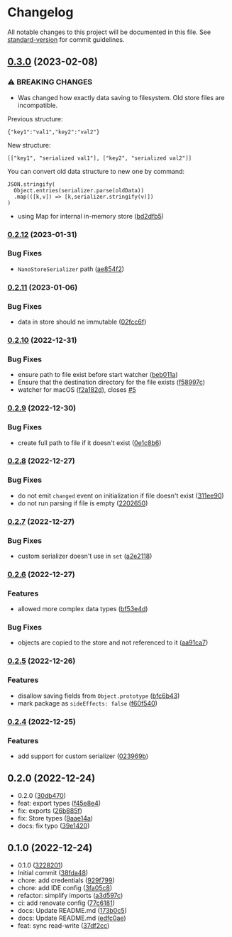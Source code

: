 # Changelog

All notable changes to this project will be documented in this file. See [standard-version](https://github.com/conventional-changelog/standard-version) for commit guidelines.

## [0.3.0](https://github.com/cawa-93/fs-nano-store/compare/v0.2.12...v0.3.0) (2023-02-08)


### ⚠ BREAKING CHANGES

* Was changed how exactly data saving to filesystem. Old store files are incompatible.

Previous structure:
```
{"key1":"val1","key2":"val2"}
```

New structure:
```
[["key1", "serialized val1"], ["key2", "serialized val2"]]
```
You can convert old data structure to new one by command:
```
JSON.stringify(
  Object.entries(serializer.parse(oldData))
  .map(([k,v]) => [k,serializer.stringify(v)])
)
```

* using Map for internal in-memory store ([bd2dfb5](https://github.com/cawa-93/fs-nano-store/commit/bd2dfb50c92eadae68f6a12e406acf6daacd05f7))

### [0.2.12](https://github.com/cawa-93/fs-nano-store/compare/v0.2.11...v0.2.12) (2023-01-31)


### Bug Fixes

* `NanoStoreSerializer` path ([ae854f2](https://github.com/cawa-93/fs-nano-store/commit/ae854f226ac12a213aded51a8ef206e5c770b6b9))

### [0.2.11](https://github.com/cawa-93/fs-nano-store/compare/v0.2.10...v0.2.11) (2023-01-06)


### Bug Fixes

* data in store should ne immutable ([02fcc6f](https://github.com/cawa-93/fs-nano-store/commit/02fcc6fdb074e8d7da9a1a7ec3503c979a1ee8e6))

### [0.2.10](https://github.com/cawa-93/fs-nano-store/compare/v0.2.9...v0.2.10) (2022-12-31)


### Bug Fixes

* ensure path to file exist before start watcher ([beb011a](https://github.com/cawa-93/fs-nano-store/commit/beb011a8e0009de92e63667aa4a04bbffcf10102))
* Ensure that the destination directory for the file exists ([f58997c](https://github.com/cawa-93/fs-nano-store/commit/f58997c9e33716473004dc35acc71b2c98e521f1))
* watcher for macOS ([f2a182d](https://github.com/cawa-93/fs-nano-store/commit/f2a182db242bb1190eb4d0d1c6c60bb78c3ca79e)), closes [#5](https://github.com/cawa-93/fs-nano-store/issues/5)

### [0.2.9](https://github.com/cawa-93/fs-nano-store/compare/v0.2.8...v0.2.9) (2022-12-30)


### Bug Fixes

* create full path to file if it doesn't exist ([0e1c8b6](https://github.com/cawa-93/fs-nano-store/commit/0e1c8b67e142d46d7ce4b981f9bc2bdc0c9ed6b1))

### [0.2.8](https://github.com/cawa-93/fs-nano-store/compare/v0.2.7...v0.2.8) (2022-12-27)


### Bug Fixes

* do not emit `changed` event on initialization if file doesn't exist ([311ee90](https://github.com/cawa-93/fs-nano-store/commit/311ee90f1b65dbbfef1e1dbeb40232e578ad7d2d))
* do not run parsing if file is empty ([2202650](https://github.com/cawa-93/fs-nano-store/commit/2202650091528069d633bb803ad091b0b88be516))

### [0.2.7](https://github.com/cawa-93/fs-nano-store/compare/v0.2.6...v0.2.7) (2022-12-27)


### Bug Fixes

* custom serializer doesn't use in `set` ([a2e2118](https://github.com/cawa-93/fs-nano-store/commit/a2e21181807d831e7133c75c50e60a4480fde3b0))

### [0.2.6](https://github.com/cawa-93/fs-nano-store/compare/v0.2.5...v0.2.6) (2022-12-27)


### Features

* allowed more complex data types ([bf53e4d](https://github.com/cawa-93/fs-nano-store/commit/bf53e4dad8234e2eccf0f46fb62b4eaac1873067))


### Bug Fixes

* objects are copied to the store and not referenced to it ([aa91ca7](https://github.com/cawa-93/fs-nano-store/commit/aa91ca7c1ce7c0f4aaed705136ef30b4bce0aa11))

### [0.2.5](https://github.com/cawa-93/fs-nano-store/compare/v0.2.4...v0.2.5) (2022-12-26)


### Features

* disallow saving fields from `Object.prototype` ([bfc6b43](https://github.com/cawa-93/fs-nano-store/commit/bfc6b43423e745e8990db55e8c8c1baaf50c37a4))
* mark package as `sideEffects: false` ([f60f540](https://github.com/cawa-93/fs-nano-store/commit/f60f5401900068e30eff74388fb10380ea9a5800))

### [0.2.4](https://github.com/cawa-93/fs-nano-store/compare/v0.2.3...v0.2.4) (2022-12-25)


### Features

* add support for custom serializer ([023969b](https://github.com/cawa-93/fs-nano-store/commit/023969b8a925a2ed6fccc928196829452b1419d5))

## 0.2.0 (2022-12-24)

* 0.2.0 ([30db470](https://github.com/cawa-93/fs-nano-store/commit/30db470))
* feat: export types ([f45e8e4](https://github.com/cawa-93/fs-nano-store/commit/f45e8e4))
* fix: exports ([26b885f](https://github.com/cawa-93/fs-nano-store/commit/26b885f))
* fix: Store types ([9aae14a](https://github.com/cawa-93/fs-nano-store/commit/9aae14a))
* docs: fix typo ([39e1420](https://github.com/cawa-93/fs-nano-store/commit/39e1420))



## 0.1.0 (2022-12-24)

* 0.1.0 ([3228201](https://github.com/cawa-93/fs-nano-store/commit/3228201))
* Initial commit ([38fda48](https://github.com/cawa-93/fs-nano-store/commit/38fda48))
* chore: add credentials ([929f799](https://github.com/cawa-93/fs-nano-store/commit/929f799))
* chore: add IDE config ([3fa05c8](https://github.com/cawa-93/fs-nano-store/commit/3fa05c8))
* refactor: simplify imports ([a3d597c](https://github.com/cawa-93/fs-nano-store/commit/a3d597c))
* ci: add renovate config ([77c6181](https://github.com/cawa-93/fs-nano-store/commit/77c6181))
* docs: Update README.md ([173b0c5](https://github.com/cawa-93/fs-nano-store/commit/173b0c5))
* docs: Update README.md ([edfc0ae](https://github.com/cawa-93/fs-nano-store/commit/edfc0ae))
* feat: sync read-write ([37df2cc](https://github.com/cawa-93/fs-nano-store/commit/37df2cc))
